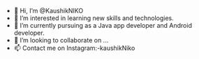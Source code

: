 - 👋 Hi, I’m @KaushikNIKO
- 👀 I’m interested in learning new skills and technologies.
- 🌱 I’m currently pursuing as a Java app developer and Android developer.
- 💞️ I’m looking to collaborate on ...
- 📫 Contact me on Instagram:-kaushikNiko

<!---
KaushikNIKO/KaushikNIKO is a ✨ special ✨ repository because its `README.md` (this file) appears on your GitHub profile.
You can click the Preview link to take a look at your changes.
--->

